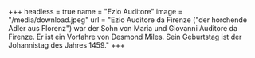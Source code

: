 +++
headless = true
name = "Ezio Auditore"
image = "/media/download.jpeg"
url = "Ezio Auditore da Firenze (\"der horchende Adler aus Florenz\") war der Sohn von Maria und Giovanni Auditore da Firenze. Er ist ein Vorfahre von Desmond Miles. Sein Geburtstag ist der Johannistag des Jahres 1459."
+++
